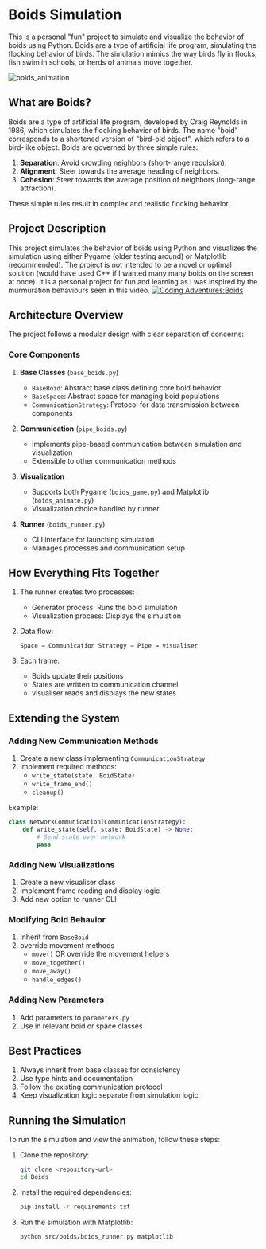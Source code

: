 # Boids Simulation

This is a personal "fun" project to simulate and visualize the behavior of boids using Python. Boids are a type of artificial life program, simulating the flocking behavior of birds. The simulation mimics the way birds fly in flocks, fish swim in schools, or herds of animals move together.

![boids_animation](https://github.com/user-attachments/assets/8741bfe7-2242-4939-8741-8c6b206691d1)


## What are Boids?

Boids are a type of artificial life program, developed by Craig Reynolds in 1986, which simulates the flocking behavior of birds. The name "boid" corresponds to a shortened version of "bird-oid object", which refers to a bird-like object. Boids are governed by three simple rules:
1. **Separation**: Avoid crowding neighbors (short-range repulsion).
2. **Alignment**: Steer towards the average heading of neighbors.
3. **Cohesion**: Steer towards the average position of neighbors (long-range attraction).

These simple rules result in complex and realistic flocking behavior.

## Project Description

This project simulates the behavior of boids using Python and visualizes the simulation using either Pygame (older testing around) or Matplotlib (recommended). The project is not intended to be a novel or optimal solution (would have used C++ if I wanted many many boids on the screen at once). It is a personal project for fun and learning as I was inspired by the murmuration behaviours seen in this video.
[![Coding Adventures:Boids](https://img.youtube.com/vi/bqtqltqcQhw/0.jpg)](https://youtu.be/bqtqltqcQhw?si=R_I6dIl4QQxESqK9)

## Architecture Overview

The project follows a modular design with clear separation of concerns:

### Core Components

1. **Base Classes** (`base_boids.py`)
   - `BaseBoid`: Abstract base class defining core boid behavior
   - `BaseSpace`: Abstract space for managing boid populations
   - `CommunicationStrategy`: Protocol for data transmission between components

2. **Communication** (`pipe_boids.py`)
   - Implements pipe-based communication between simulation and visualization
   - Extensible to other communication methods

3. **Visualization**
   - Supports both Pygame (`boids_game.py`) and Matplotlib (`boids_animate.py`)
   - Visualization choice handled by runner

4. **Runner** (`boids_runner.py`)
   - CLI interface for launching simulation
   - Manages processes and communication setup

## How Everything Fits Together

1. The runner creates two processes:
   - Generator process: Runs the boid simulation
   - Visualization process: Displays the simulation

2. Data flow:
   ```
   Space → Communication Strategy → Pipe → visualiser
   ```

3. Each frame:
   - Boids update their positions
   - States are written to communication channel
   - visualiser reads and displays the new states

## Extending the System

### Adding New Communication Methods

1. Create a new class implementing `CommunicationStrategy`
2. Implement required methods:
   - `write_state(state: BoidState)`
   - `write_frame_end()`
   - `cleanup()`

Example:
```python
class NetworkCommunication(CommunicationStrategy):
    def write_state(self, state: BoidState) -> None:
        # Send state over network
        pass
```

### Adding New Visualizations

1. Create a new visualiser class
2. Implement frame reading and display logic
3. Add new option to runner CLI

### Modifying Boid Behavior

1. Inherit from `BaseBoid`
2. override movement methods
   - `move()`
   OR override the movement helpers
   - `move_together()`
   - `move_away()`
   - `handle_edges()`

### Adding New Parameters

1. Add parameters to `parameters.py`
2. Use in relevant boid or space classes

## Best Practices

1. Always inherit from base classes for consistency
2. Use type hints and documentation
3. Follow the existing communication protocol
4. Keep visualization logic separate from simulation logic


## Running the Simulation

To run the simulation and view the animation, follow these steps:

1. Clone the repository:
    ```sh
    git clone <repository-url>
    cd Boids
    ```

2. Install the required dependencies:
    ```sh
    pip install -r requirements.txt
    ```

3. Run the simulation with Matplotlib:
    ```sh
    python src/boids/boids_runner.py matplotlib
    ```
